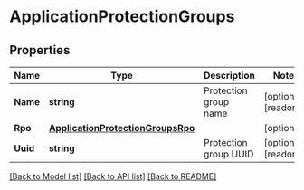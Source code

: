 # ApplicationProtectionGroups

## Properties

Name | Type | Description | Notes
------------ | ------------- | ------------- | -------------
**Name** | **string** | Protection group name | [optional] [readonly] 
**Rpo** | [**ApplicationProtectionGroupsRpo**](application_protection_groups_rpo.md) |  | [optional] 
**Uuid** | **string** | Protection group UUID | [optional] [readonly] 

[[Back to Model list]](../README.md#documentation-for-models) [[Back to API list]](../README.md#documentation-for-api-endpoints) [[Back to README]](../README.md)


